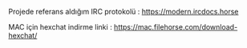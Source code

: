 Projede referans aldığım IRC protokolü : https://modern.ircdocs.horse

MAC için hexchat indirme linki : https://mac.filehorse.com/download-hexchat/
